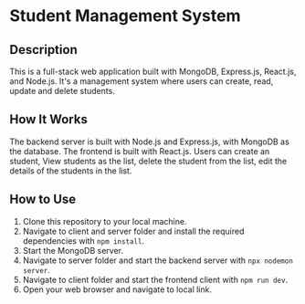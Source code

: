 # Student Management System

## Description

This is a full-stack web application built with MongoDB, Express.js, React.js, and Node.js. It's a management system where users can create, read, update and delete students.

## How It Works

The backend server is built with Node.js and Express.js, with MongoDB as the database. The frontend is built with React.js. Users can create an student, View students as the list, delete the student from the list, edit the details of the students in the list.

## How to Use

1. Clone this repository to your local machine.
2. Navigate to client and server folder and install the required dependencies with `npm install`.
3. Start the MongoDB server.
4. Navigate to server folder and start the backend server with `npx nodemon server`.
5. Navigate to client folder and start the frontend client with `npm run dev`.
6. Open your web browser and navigate to local link.
